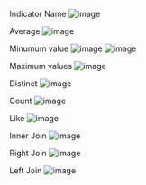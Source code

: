 Indicator Name
![image](https://user-images.githubusercontent.com/100994389/156893806-6f4e9372-68ec-4e6d-9bd8-47d6a004bc9d.png)


Average
![image](https://user-images.githubusercontent.com/100994389/156893119-f7114881-349c-4c6d-804e-059d7e10ec6a.png)


Minumum value
![image](https://user-images.githubusercontent.com/100994389/156893667-d217a94b-4a11-41ef-a834-b92e5b927dbb.png)
![image](https://user-images.githubusercontent.com/100994389/156893675-405d1055-6727-4610-b078-552fde4f18ba.png)


Maximum values
![image](https://user-images.githubusercontent.com/100994389/156893702-8d828b6b-4fa9-47c5-a333-b0b1d5172416.png)


Distinct
![image](https://user-images.githubusercontent.com/100994389/156893721-68a908d6-77ff-453b-a2eb-6153a9b4f86e.png)

Count
![image](https://user-images.githubusercontent.com/100994389/156893741-9d3c936f-0a6a-4b1f-903d-fc8b44ab0aaf.png)


Like
![image](https://user-images.githubusercontent.com/100994389/156893752-04a0a64e-fc76-4cb4-84d5-73cfefcac0b4.png)

Inner Join
![image](https://user-images.githubusercontent.com/100994389/156893764-6ca85c6b-d347-448a-8f23-bed9eab8c1e0.png)


Right Join
![image](https://user-images.githubusercontent.com/100994389/156893780-fab5df18-d7da-47dd-a4f4-34f00cd8836c.png)

Left Join
![image](https://user-images.githubusercontent.com/100994389/156893793-26835353-7331-44df-86f6-909b715bce07.png)
